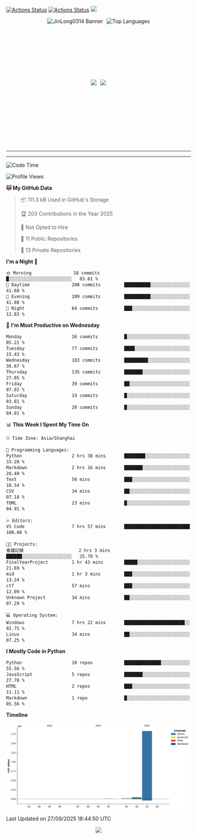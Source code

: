 [![Actions Status](https://github.com/JinLong0314/JinLong0314/workflows/wakatime-stats/badge.svg)](https://github.com/JinLong0314/JinLong0314/actions)
[![Actions Status](https://github.com/JinLong0314/JinLong0314/workflows/update-gh-activity-new/badge.svg)](https://github.com/JinLong0314/JinLong0314/actions)
![](https://visitor-badge-deno.deno.dev/JinLong0314.JinLong0314.svg)
<br>
 
<div align="center" style="display: flex; justify-content: center; align-items: center; gap: 10px;">
  <img src="https://socialify.git.ci/JinLong0314/JinLong0314/image?custom_language=Python&font=Inter&language=1&name=1&pattern=Plus" alt="JinLong0314 Banner" height="150"/>
  <img src="https://github-readme-stats.vercel.app/api/top-langs/?username=JinLong0314&hide_border=true" alt="Top Languages" height="150"/>
</div>

<br>

<div align="center" style="display: flex; justify-content: center; align-items: center; gap: 10px;">
  <img src="https://spotify-github-profile.kittinanx.com/api/view?uid=31afscsa66thkz2rxnganseg5i3a&cover_image=true&theme=default&show_offline=false&background_color=121212&interchange=true&bar_color=53b14f&bar_color_cover=true"  height="180"/>
  <img src="https://spotify-recently-played-readme.vercel.app/api?user=31afscsa66thkz2rxnganseg5i3a&count=5&width=600" height="180"/>
</div>


---

<!--START_SECTION:activity-->

<!--END_SECTION:activity-->

---

<!--START_SECTION:waka-->
![Code Time](http://img.shields.io/badge/Code%20Time-40%20hrs%2037%20mins-blue)

![Profile Views](http://img.shields.io/badge/Profile%20Views-0-blue)

**🐱 My GitHub Data** 

> 📦 111.3 kB Used in GitHub's Storage 
 > 
> 🏆 203 Contributions in the Year 2025
 > 
> 🚫 Not Opted to Hire
 > 
> 📜 11 Public Repositories 
 > 
> 🔑 13 Private Repositories 
 > 
**I'm a Night 🦉** 

```text
🌞 Morning                18 commits          █░░░░░░░░░░░░░░░░░░░░░░░░   03.61 % 
🌆 Daytime                208 commits         ██████████░░░░░░░░░░░░░░░   41.68 % 
🌃 Evening                209 commits         ██████████░░░░░░░░░░░░░░░   41.88 % 
🌙 Night                  64 commits          ███░░░░░░░░░░░░░░░░░░░░░░   12.83 % 
```
📅 **I'm Most Productive on Wednesday** 

```text
Monday                   26 commits          █░░░░░░░░░░░░░░░░░░░░░░░░   05.21 % 
Tuesday                  77 commits          ████░░░░░░░░░░░░░░░░░░░░░   15.43 % 
Wednesday                183 commits         █████████░░░░░░░░░░░░░░░░   36.67 % 
Thursday                 135 commits         ███████░░░░░░░░░░░░░░░░░░   27.05 % 
Friday                   39 commits          ██░░░░░░░░░░░░░░░░░░░░░░░   07.82 % 
Saturday                 19 commits          █░░░░░░░░░░░░░░░░░░░░░░░░   03.81 % 
Sunday                   20 commits          █░░░░░░░░░░░░░░░░░░░░░░░░   04.01 % 
```


📊 **This Week I Spent My Time On** 

```text
🕑︎ Time Zone: Asia/Shanghai

💬 Programming Languages: 
Python                   2 hrs 38 mins       ████████░░░░░░░░░░░░░░░░░   33.28 % 
Markdown                 2 hrs 16 mins       ███████░░░░░░░░░░░░░░░░░░   28.49 % 
Text                     50 mins             ███░░░░░░░░░░░░░░░░░░░░░░   10.54 % 
CSV                      34 mins             ██░░░░░░░░░░░░░░░░░░░░░░░   07.18 % 
TOML                     23 mins             █░░░░░░░░░░░░░░░░░░░░░░░░   04.91 % 

🔥 Editors: 
VS Code                  7 hrs 57 mins       █████████████████████████   100.00 % 

🐱‍💻 Projects: 
會議記錄                     2 hrs 3 mins        ██████░░░░░░░░░░░░░░░░░░░   25.79 % 
FinalYearProject         1 hr 43 mins        █████░░░░░░░░░░░░░░░░░░░░   21.69 % 
mid                      1 hr 3 mins         ███░░░░░░░░░░░░░░░░░░░░░░   13.24 % 
ctf                      57 mins             ███░░░░░░░░░░░░░░░░░░░░░░   12.09 % 
Unknown Project          34 mins             ██░░░░░░░░░░░░░░░░░░░░░░░   07.29 % 

💻 Operating System: 
Windows                  7 hrs 22 mins       ███████████████████████░░   92.75 % 
Linux                    34 mins             ██░░░░░░░░░░░░░░░░░░░░░░░   07.25 % 
```

**I Mostly Code in Python** 

```text
Python                   10 repos            ██████████████░░░░░░░░░░░   55.56 % 
JavaScript               5 repos             ███████░░░░░░░░░░░░░░░░░░   27.78 % 
HTML                     2 repos             ███░░░░░░░░░░░░░░░░░░░░░░   11.11 % 
Markdown                 1 repo              █░░░░░░░░░░░░░░░░░░░░░░░░   05.56 % 
```



**Timeline**

![Lines of Code chart](https://raw.githubusercontent.com/JinLong0314/JinLong0314/master/assets/bar_graph.png)


 Last Updated on 27/09/2025 18:44:50 UTC
<!--END_SECTION:waka-->



<p align="center">
  <img src="https://capsule-render.vercel.app/api?type=waving&color=gradient&height=60&section=footer"/>
</p>
